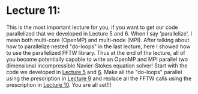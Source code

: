 # Lecture 11: 
This is the most important lecture for you, if you want to get our code parallelized that we developed in Lecture 5 and 6. When I say 'parallelize', I mean both multi-core (OpenMP) and multi-node (MPI). After talking about how to parallelize nested "do-loops" in the last lecture, here I showed how to use the parallelized FFTW library. Thus at the end of the lecture, all of you become potentially capable to write an OpenMP and MPI parallel two dimensional incompressible Navier-Stokes equation solver! Start with the code we developed in [Lecture 5](https://github.com/RupakMukherjee/pseudo-spectral-crash-course/blob/gh-pages/lecture5.md) and [6](https://github.com/RupakMukherjee/pseudo-spectral-crash-course/blob/gh-pages/lecture6.md). Make all the "do-loops" parallel using the prescription in [Lecture 9](lecture9.md) and replace all the FFTW calls using the prescription in [Lecture 10](lecture10.md). You are all set!!!
